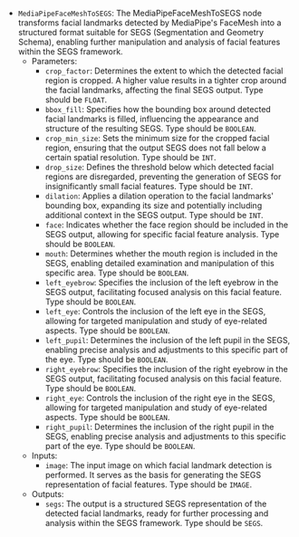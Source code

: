 - `MediaPipeFaceMeshToSEGS`: The MediaPipeFaceMeshToSEGS node transforms facial landmarks detected by MediaPipe's FaceMesh into a structured format suitable for SEGS (Segmentation and Geometry Schema), enabling further manipulation and analysis of facial features within the SEGS framework.
    - Parameters:
        - `crop_factor`: Determines the extent to which the detected facial region is cropped. A higher value results in a tighter crop around the facial landmarks, affecting the final SEGS output. Type should be `FLOAT`.
        - `bbox_fill`: Specifies how the bounding box around detected facial landmarks is filled, influencing the appearance and structure of the resulting SEGS. Type should be `BOOLEAN`.
        - `crop_min_size`: Sets the minimum size for the cropped facial region, ensuring that the output SEGS does not fall below a certain spatial resolution. Type should be `INT`.
        - `drop_size`: Defines the threshold below which detected facial regions are disregarded, preventing the generation of SEGS for insignificantly small facial features. Type should be `INT`.
        - `dilation`: Applies a dilation operation to the facial landmarks' bounding box, expanding its size and potentially including additional context in the SEGS output. Type should be `INT`.
        - `face`: Indicates whether the face region should be included in the SEGS output, allowing for specific facial feature analysis. Type should be `BOOLEAN`.
        - `mouth`: Determines whether the mouth region is included in the SEGS, enabling detailed examination and manipulation of this specific area. Type should be `BOOLEAN`.
        - `left_eyebrow`: Specifies the inclusion of the left eyebrow in the SEGS output, facilitating focused analysis on this facial feature. Type should be `BOOLEAN`.
        - `left_eye`: Controls the inclusion of the left eye in the SEGS, allowing for targeted manipulation and study of eye-related aspects. Type should be `BOOLEAN`.
        - `left_pupil`: Determines the inclusion of the left pupil in the SEGS, enabling precise analysis and adjustments to this specific part of the eye. Type should be `BOOLEAN`.
        - `right_eyebrow`: Specifies the inclusion of the right eyebrow in the SEGS output, facilitating focused analysis on this facial feature. Type should be `BOOLEAN`.
        - `right_eye`: Controls the inclusion of the right eye in the SEGS, allowing for targeted manipulation and study of eye-related aspects. Type should be `BOOLEAN`.
        - `right_pupil`: Determines the inclusion of the right pupil in the SEGS, enabling precise analysis and adjustments to this specific part of the eye. Type should be `BOOLEAN`.
    - Inputs:
        - `image`: The input image on which facial landmark detection is performed. It serves as the basis for generating the SEGS representation of facial features. Type should be `IMAGE`.
    - Outputs:
        - `segs`: The output is a structured SEGS representation of the detected facial landmarks, ready for further processing and analysis within the SEGS framework. Type should be `SEGS`.
